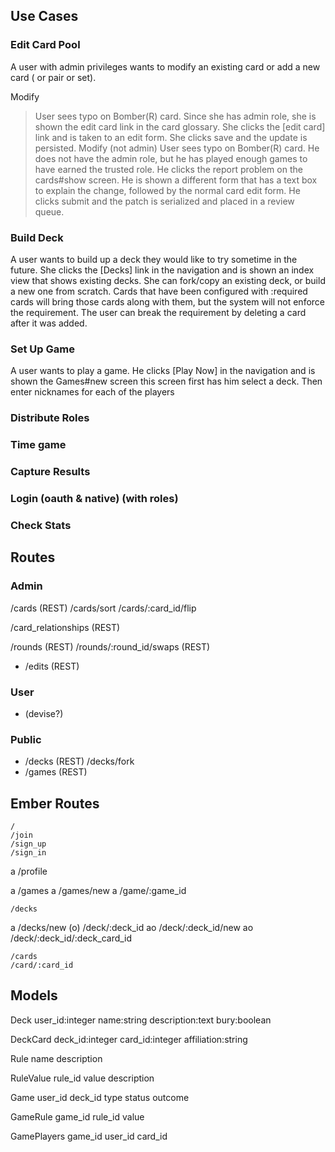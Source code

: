
## Use Cases
### Edit Card Pool

A user with admin privileges wants to modify an existing card or add a new card ( or pair or set).

Modify
> User sees typo on Bomber(R) card. Since she has admin role, she is shown the edit card link
> in the card glossary.  She clicks the [edit card] link and is taken to an edit form.  She 
> clicks save and the update is persisted.
Modify (not admin)
> User sees typo on Bomber(R) card. He does not have the admin role, but he has played enough 
> games to have earned the trusted role.  He clicks the report problem on the cards#show screen. 
> He is shown a different form that has a text box to explain the change, followed by the normal 
> card edit form.  He clicks submit and the patch is serialized and placed in a review queue.


### Build Deck

A user wants to build up a deck they would like to try sometime in the future. She clicks the [Decks] link in the navigation and is shown an index view that shows existing decks.  She can fork/copy an existing deck, or build a new one from scratch.  Cards that have been configured with :required cards will bring those cards along with them, but the system will not enforce the requirement.  The user can break the requirement by deleting a card after it was added.

### Set Up Game

A user wants to play a game. He clicks [Play Now] in the navigation and is shown the Games#new screen this screen first has him select a deck.  Then enter nicknames for each of the players

### Distribute Roles
### Time game
### Capture Results
### Login (oauth & native) (with roles)
### Check Stats


## Routes

### Admin
/cards (REST)
/cards/sort
/cards/:card_id/flip

/card_relationships (REST)

/rounds (REST)
/rounds/:round_id/swaps (REST)



* /edits (REST)

### User
* (devise?)

### Public
* /decks (REST)
  /decks/fork
* /games (REST)


## Ember Routes

	/
	/join
	/sign_up
	/sign_in
a	/profile

a	/games
a	/games/new
a	/game/:game_id

	/decks
a	/decks/new
(o)	/deck/:deck_id
ao	/deck/:deck_id/new
ao	/deck/:deck_id/:deck_card_id

	/cards
	/card/:card_id



## Models
Deck
	user_id:integer
	name:string
	description:text
	bury:boolean


DeckCard
	deck_id:integer
	card_id:integer
	affiliation:string

Rule
	name
	description

RuleValue
	rule_id
	value
	description

Game
	user_id
	deck_id
	type
	status
	outcome

GameRule
	game_id
	rule_id
	value

GamePlayers
	game_id
	user_id
	card_id
